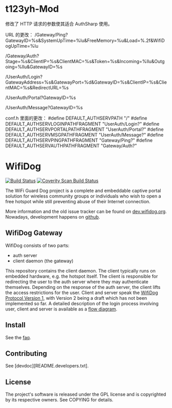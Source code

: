 # t123yh-Mod #

修改了 HTTP 请求的参数使其适合 AuthSharp 使用。

URL 的更改：
/Gateway/Ping?GatewayID=%s&SystemUpTime=%lu&FreeMemory=%u&Load=%.2f&WifiDogUpTime=%lu

/Gateway/Auth?Stage=%s&ClientIP=%s&ClientMAC=%s&Token=%s&Incoming=%llu&Outgoing=%llu&GatewayID=%s

/UserAuth/Login?GatewayAddress=%s&GatewayPort=%d&GatewayID=%s&ClientIP=%s&ClientMAC=%s&RedirectURL=%s

/UserAuth/Portal?GatewayID=%s

/UserAuth/Message?GatewayID=%s

conf.h 里面的更改：
\#define DEFAULT_AUTHSERVPATH "/"
\#define DEFAULT_AUTHSERVLOGINPATHFRAGMENT "UserAuth/Login?"
\#define DEFAULT_AUTHSERVPORTALPATHFRAGMENT "UserAuth/Portal?"
\#define DEFAULT_AUTHSERVMSGPATHFRAGMENT "UserAuth/Message?"
\#define DEFAULT_AUTHSERVPINGPATHFRAGMENT "Gateway/Ping?"
\#define DEFAULT_AUTHSERVAUTHPATHFRAGMENT "Gateway/Auth?"


# WifiDog #

[![Build Status](https://travis-ci.org/wifidog/wifidog-gateway.svg?branch=master)](https://travis-ci.org/wifidog/wifidog-gateway)
[![Coverity Scan Build Status](https://scan.coverity.com/projects/4595/badge.svg)](https://scan.coverity.com/projects/4595)

The WiFi Guard Dog project is a complete and embeddable captive portal
solution for wireless community groups or individuals who wish to open a
free hotspot while still preventing abuse of their Internet connection.

More information and the old issue tracker can be found on
[dev.wifidog.org][homepage].
Nowadays, development happens on [github][GitHub].


## WifiDog Gateway ##

WifiDog consists of two parts:

* auth server
* client daemon (the gateway)

This repository contains the client daemon. The client typically runs on
embedded hardware, e.g. the hotspot itself. The client is responsible for
redirecting the user to the auth server where they may authenticate
themselves. Depending on the response of the auth server, the client
lifts the access restrictions for the user.
Client and server speak the [WifiDog Protocol Version 1][protov1],
with Version 2 being a draft which has not been implemented so far.
A detailed description of the login process involving user,
client and server is available as a [flow diagram][flowdia].

## Install ##

See the [faq][FAQ].

## Contributing ##

See [devdoc][README.developers.txt].


## License ##
The project's software is released under the GPL license and is copyrighted
by its respective owners. See COPYING for details.

[homepage]: http://dev.wifidog.org/
[github]: https://github.com/wifidog/
[protov1]: http://dev.wifidog.org/wiki/doc/developer/WiFiDogProtocol_V1
[flowdia]: http://dev.wifidog.org/wiki/doc/developer/FlowDiagram
[devdoc]: src/README.developers.txt
[faq]: src/FAQ
